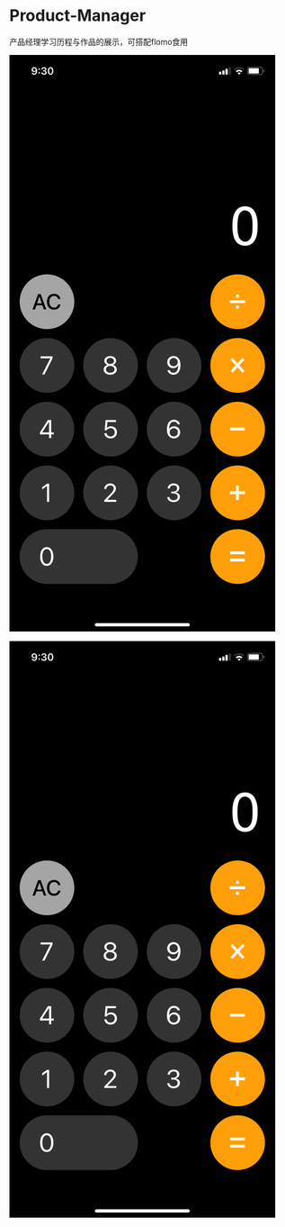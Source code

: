 # Product-Manager
产品经理学习历程与作品的展示，可搭配flomo食用

![成果展示](https://github.com/CookieJobs/Product-Manager/blob/main/%E6%88%90%E5%93%81%E6%A0%B7%E5%BC%8F.png)

![成果](https://github.com/CookieJobs/Product-Manager/blob/main/calculator.png)
